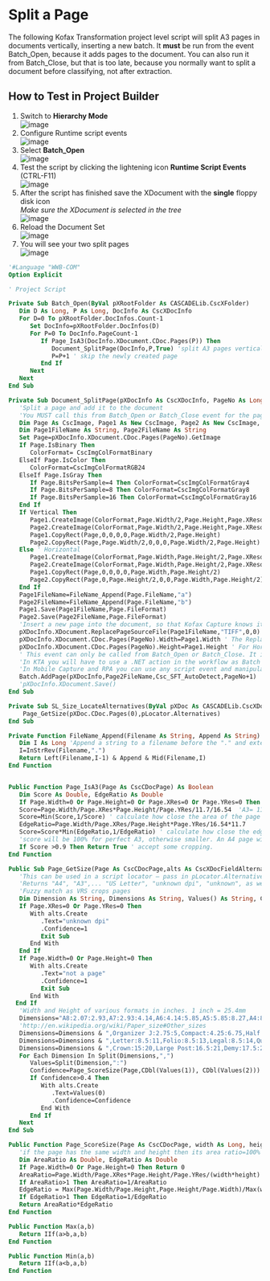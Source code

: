 # Split a Page
The following Kofax Transformation project level script will split A3 pages in documents vertically, inserting a new batch. It **must** be run from the event Batch_Open, because it adds pages to the document.
You can also run it from Batch_Close, but that is too late, because you normally want to split a document before classifying, not after extraction.  
## How to Test in Project Builder
1. Switch to **Hierarchy Mode**  
![image](https://user-images.githubusercontent.com/47416964/89385091-6227c700-d6ff-11ea-91e9-4ca36723187a.png)  
1. Configure Runtime script events  
![image](https://user-images.githubusercontent.com/47416964/89385177-7d92d200-d6ff-11ea-8836-21ee8d5e63cc.png)  
1. Select **Batch_Open**  
![image](https://user-images.githubusercontent.com/47416964/89385245-9a2f0a00-d6ff-11ea-8539-a67d1b5ecae9.png)  
1. Test the script by clicking the lightening icon **Runtime Script Events** (CTRL-F11)    
![image](https://user-images.githubusercontent.com/47416964/89385285-aadf8000-d6ff-11ea-8381-fa7aa36ed090.png)  
1. After the script has finished save the XDocument with the **single** floppy disk icon  
  *Make sure the XDocument is selected in the tree*  
![image](https://user-images.githubusercontent.com/47416964/89400090-a91fb780-d713-11ea-91b1-aee370edd55e.png)
1. Reload the Document Set  
![image](https://user-images.githubusercontent.com/47416964/89400171-cf455780-d713-11ea-933b-f2cb5aa0213f.png)
1. You will see your two split pages  
![image](https://user-images.githubusercontent.com/47416964/89400210-de2c0a00-d713-11ea-8497-2b7baf02312b.png)


```vb
'#Language "WWB-COM"
Option Explicit

' Project Script

Private Sub Batch_Open(ByVal pXRootFolder As CASCADELib.CscXFolder)
   Dim D As Long, P As Long, DocInfo As CscXDocInfo
   For D=0 To pXRootFolder.DocInfos.Count-1
      Set DocInfo=pXRootFolder.DocInfos(D)
      For P=0 To DocInfo.PageCount-1
         If Page_IsA3(DocInfo.XDocument.CDoc.Pages(P)) Then
            Document_SplitPage(DocInfo,P,True) 'split A3 pages vertically
            P=P+1 ' skip the newly created page
         End If
      Next
   Next
End Sub

Private Sub Document_SplitPage(pXDocInfo As CscXDocInfo, PageNo As Long, Optional Vertical As Boolean =True)
   'Split a page and add it to the document
   'You MUST call this from Batch_Open or Batch_Close event for the page to be accessible outside of KT
   Dim Page As CscImage, Page1 As New CscImage, Page2 As New CscImage, ColorFormat As CscImageColorFormat
   Dim Page1FileName As String, Page2FileName As String
   Set Page=pXDocInfo.XDocument.CDoc.Pages(PageNo).GetImage
   If Page.IsBinary Then
      ColorFormat= CscImgColFormatBinary
   ElseIf Page.IsColor Then
      ColorFormat=CscImgColFormatRGB24
   ElseIf Page.IsGray Then
      If Page.BitsPerSample=4 Then ColorFormat=CscImgColFormatGray4
      If Page.BitsPerSample=8 Then ColorFormat=CscImgColFormatGray8
      If Page.BitsPerSample=16 Then ColorFormat=CscImgColFormatGray16
   End If
   If Vertical Then
      Page1.CreateImage(ColorFormat,Page.Width/2,Page.Height,Page.XResolution,Page.YResolution)
      Page2.CreateImage(ColorFormat,Page.Width/2,Page.Height,Page.XResolution,Page.YResolution)
      Page1.CopyRect(Page,0,0,0,0,Page.Width/2,Page.Height)
      Page2.CopyRect(Page,Page.Width/2,0,0,0,Page.Width/2,Page.Height)
   Else ' Horizontal
      Page1.CreateImage(ColorFormat,Page.Width,Page.Height/2,Page.XResolution,Page.YResolution)
      Page2.CreateImage(ColorFormat,Page.Width,Page.Height/2,Page.XResolution,Page.YResolution)
      Page1.CopyRect(Page,0,0,0,0,Page.Width,Page.Height/2)
      Page2.CopyRect(Page,0,Page.Height/2,0,0,Page.Width,Page.Height/2)
   End If
   Page1FileName=FileName_Append(Page.FileName,"a")
   Page2FileName=FileName_Append(Page.FileName,"b")
   Page1.Save(Page1FileName,Page.FileFormat)
   Page2.Save(Page2FileName,Page.FileFormat)
   'Insert a new page into the document, so that Kofax Capture knows it is there. This will cost a page count in the license
   pXDocInfo.XDocument.ReplacePageSourceFile(Page1FileName,"TIFF",0,0)  '"TIFF" just means any image format here (TIFF, PNG, JPG) as opposed to "PDF".
   pXDocInfo.XDocument.CDoc.Pages(PageNo).Width=Page1.Width ' The ReplacePageSourceFile function does not check for changes in image size.
   pXDocInfo.XDocument.CDoc.Pages(PageNo).Height=Page1.Height ' For Horizontal split
   ' This event can only be called from Batch_Open or Batch_Close. It is only available in KTM.
   'In KTA you will have to use a .NET action in the workflow as Batch events are not triggered.
   'In Mobile Capture and RPA you can use any script event and manipulate the XDoc directly, as neither trigger Batch events.
   Batch.AddPage(pXDocInfo,Page2FileName,Csc_SFT_AutoDetect,PageNo+1)
   'pXDocInfo.XDocument.Save()
End Sub

Private Sub SL_Size_LocateAlternatives(ByVal pXDoc As CASCADELib.CscXDocument, ByVal pLocator As CASCADELib.CscXDocField)
    Page_GetSize(pXDoc.CDoc.Pages(0),pLocator.Alternatives)
End Sub

Private Function FileName_Append(Filename As String, Append As String) As String
   Dim I As Long 'Append a string to a filename before the "." and extension
   I=InStrRev(Filename,".")
   Return Left(Filename,I-1) & Append & Mid(Filename,I)
End Function


Public Function Page_IsA3(Page As CscCDocPage) As Boolean
   Dim Score As Double, EdgeRatio As Double
   If Page.Width=0 Or Page.Height=0 Or Page.XRes=0 Or Page.YRes=0 Then Return False
   Score=Page.Width/Page.XRes*Page.Height/Page.YRes/11.7/16.54  'A3= 11.7 x 16.54 inch²
   Score=Min(Score,1/Score) ' calculate how close the area of the page is to an A3 page
   EdgeRatio=Page.Width/Page.XRes/Page.Height*Page.YRes/16.54*11.7
   Score=Score*Min(EdgeRatio,1/EdgeRatio) ' calculate how close the edge ratio is to the A3 edge ratio = sqrt(2)=16.54/11.7
   'score will be 100% for perfect A3, otherwise smaller. An A4 page will get score 50%
   If Score >0.9 Then Return True ' accept some cropping.
End Function

Public Sub Page_GetSize(Page As CscCDocPage,alts As CscXDocFieldAlternatives)
   'This can be used in a script locator – pass in pLocator.Alternatives as the second parameter
   'Returns "A4", "A3",... "US Letter", "unknown dpi", "unknown", as well as the confidence of the match
   'Fuzzy match as VRS crops pages
   Dim Dimension As String, Dimensions As String, Values() As String, Confidence As Double
   If Page.XRes=0 Or Page.YRes=0 Then
      With alts.Create
         .Text="unknown dpi"
         .Confidence=1
         Exit Sub
      End With
   End If
   If Page.Width=0 Or Page.Height=0 Then
      With alts.Create
         .Text="not a page"
         .Confidence=1
         Exit Sub
      End With
  End If
   'Width and Height of various formats in inches. 1 inch = 25.4mm
   Dimensions="A8:2.07:2.93,A7:2.93:4.14,A6:4.14:5.85,A5:5.85:8.27,A4:8.27:11.70,A3:11.70:16.54,A2:16.54:23.40,A1:23.40:33.08,A0:33.08:46.80,Credit Card:3.375:2.375"
   'http://en.wikipedia.org/wiki/Paper_size#Other_sizes
   Dimensions=Dimensions & ",Organizer J:2.75:5,Compact:4.25:6.75,Half Letter:5.5:8.5,Executive:7.25:10.5,Government-Letter:8:10.5,Foolscap:8.27:13"
   Dimensions=Dimensions & ",Letter:8.5:11,Folio:8.5:13,Legal:8.5:14,Quarto:9:11,US Std Fanfold:11:14.875,Ledger:11:17,Super-B:13:19,Post:15.5:19.5"
   Dimensions=Dimensions & ",Crown:15:20,Large Post:16.5:21,Demy:17.5:22.5,Medium:18:23,Broadsheet:18:24,Royal:20:25,Elephant:23:28,Double Demy:22.5:35,Quad Demy:35:45"
   For Each Dimension In Split(Dimensions,",")
      Values=Split(Dimension,":")
      Confidence=Page_ScoreSize(Page,CDbl(Values(1)), CDbl(Values(2)))
      If Confidence>0.4 Then
         With alts.Create
            .Text=Values(0)
            .Confidence=Confidence
         End With
      End If
   Next
End Sub

Public Function Page_ScoreSize(Page As CscCDocPage, width As Long, height As Long) As Double
   'if the page has the same width and height then its area ratio=100% and the edge ratio=100%, otherwise it gets a worse score.
   Dim AreaRatio As Double, EdgeRatio As Double
   If Page.Width=0 Or Page.Height=0 Then Return 0
   AreaRatio=Page.Width/Page.XRes*Page.Height/Page.YRes/(width*height)
   If AreaRatio>1 Then AreaRatio=1/AreaRatio
   EdgeRatio = Max(Page.Width/Page.Height,Page.Height/Page.Width)/Max(width/height,height/width)
   If EdgeRatio>1 Then EdgeRatio=1/EdgeRatio
   Return AreaRatio*EdgeRatio
End Function

Public Function Max(a,b)
   Return IIf(a>b,a,b)
End Function

Public Function Min(a,b)
   Return IIf(a<b,a,b)
End Function
```
